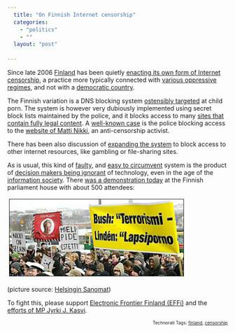 ```yaml
---
  title: "On Finnish Internet censorship"
  categories: 
    - "politics"
    - ""
  layout: "post"

---
```

<p>
Since late 2006 <a href="http://en.wikipedia.org/wiki/Finland">Finland</a> has been quietly <a href="http://www.effi.org/blog/kai-2008-02-18.html">enacting its own form of Internet censorship</a>, a practice more typically connected with <a href="http://en.wikipedia.org/wiki/Internet_censorship_in_the_People%27s_Republic_of_China">various oppressive regimes</a>, and not with a <a href="http://bergie.iki.fi/blog/black_box_voting_comes_to_finland/">democratic country</a>.
</p><p>
The Finnish variation is a DNS blocking system <a href="http://www.edri.org/edrigram/number3.18/censorshipFinland">ostensibly targeted</a> at child porn. The system is however very dubiously implemented using secret block lists maintained by the police, and it blocks access to many <a href="http://www.effi.org/blog/kai-2008-02-18.html#what-is-censored">sites that contain fully legal content</a>. A <a href="http://www.hs.fi/english/article/1135234057449">well-known case</a> is the police blocking access to the <a href="http://lapsiporno.info/">website of Matti Nikki</a>, an anti-censorship activist. 
</p><p>
There has been also discussion of <a href="http://www.effi.org/blog/kai-2008-02-18.html#expansion-of-censorship">expanding the system</a> to block access to other internet resources, like gambling or file-sharing sites.
</p><p>
As is usual, this kind of <a href="http://www.effi.org/blog/kai-2008-02-18.html#is-the-censorship-efficient-in-fighting-child-pornography">faulty</a>, and <a href="http://www.effi.org/blog/kai-2008-02-18.html#how-the-censorship-can-be-circumvented">easy to circumvent</a> system is the product of <a href="http://www.suvilinden.com/">decision makers being ignorant</a> of technology, even in the age of the <a href="http://virtual.finland.fi/finfo/english/infosoci.html">information society</a>. There <a href="http://www.finlandforthought.net/2008/03/04/internet-censorship-demonstration-today/">was a demonstration today</a> at the Finnish parliament house with about 500 attendees:
</p><p>
<img src="/files/hs-internet-censorship-demonstration-20080304.jpg" height="175" width="398" border="1" hspace="4" vspace="4" alt="Internet censorship demonstration on March 4th, picture: Helsingin Sanomat" title="Internet censorship demonstration on March 4th, picture: Helsingin Sanomat" /></p><p>
(picture source: <a href="http://www.hs.fi/politiikka/artikkeli/Noin+500+vastusti+netin+ennakkosensuuria/1135234542143">Helsingin Sanomat</a>)
</p><p>
To fight this, please support <a href="http://www.effi.org/yhdistys/liittyminen.html">Electronic Frontier Finland (EFFi)</a> and the <a href="http://www.kasvi.org/index.php?id=4445&amp;x=5&amp;y=6">efforts of MP Jyrki J. Kasvi</a>.
</p>
<p style="text-align:right;font-size:10px;">Technorati Tags: <a href="http://www.technorati.com/tag/finland">finland</a>, <a href="http://www.technorati.com/tag/censorship">censorship</a></p>